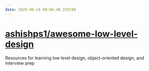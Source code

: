 ```yaml
---
date: 2025-06-24 08:04:40.235199
---
```


# [ashishps1/awesome-low-level-design](https://github.com/ashishps1/awesome-low-level-design)

Resources for learning low level design, object-oriented design, and interview prep